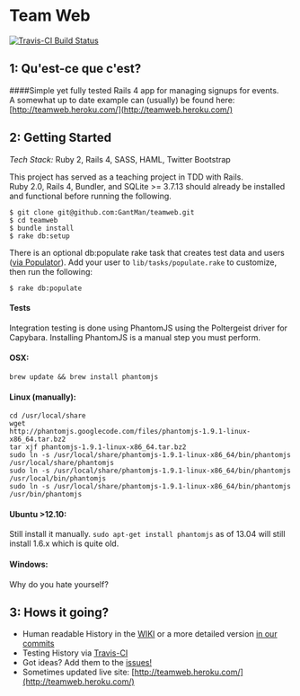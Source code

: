 Team Web
=======
[![Travis-CI Build Status](https://api.travis-ci.org/GantMan/teamweb.png)](https://travis-ci.org/GantMan/teamweb)

## 1: Qu'est-ce que c'est?
####Simple yet fully tested Rails 4 app for managing signups for events.  
A somewhat up to date example can (usually) be found here: [http://teamweb.heroku.com/](http://teamweb.heroku.com/)

## 2: Getting Started
*Tech Stack:* Ruby 2, Rails 4, SASS, HAML, Twitter Bootstrap

This project has served as a teaching project in TDD with Rails.  
Ruby 2.0, Rails 4, Bundler, and SQLite >= 3.7.13 should already be installed and functional before running the following.

```
$ git clone git@github.com:GantMan/teamweb.git
$ cd teamweb
$ bundle install
$ rake db:setup
```
There is an optional db:populate rake task that creates test data and users ([via Populator](https://github.com/ryanb/populator)).
Add your user to `lib/tasks/populate.rake` to customize, then run the following:
```
$ rake db:populate
```

#### Tests
Integration testing is done using PhantomJS using the Poltergeist driver
for Capybara.  Installing PhantomJS is a manual step you must perform.

#### OSX: 

    brew update && brew install phantomjs

#### Linux (manually):

    cd /usr/local/share
    wget
    http://phantomjs.googlecode.com/files/phantomjs-1.9.1-linux-x86_64.tar.bz2
    tar xjf phantomjs-1.9.1-linux-x86_64.tar.bz2
    sudo ln -s /usr/local/share/phantomjs-1.9.1-linux-x86_64/bin/phantomjs /usr/local/share/phantomjs
    sudo ln -s /usr/local/share/phantomjs-1.9.1-linux-x86_64/bin/phantomjs /usr/local/bin/phantomjs
    sudo ln -s /usr/local/share/phantomjs-1.9.1-linux-x86_64/bin/phantomjs /usr/bin/phantomjs

#### Ubuntu >12.10:

Still install it manually. `sudo apt-get install phantomjs` as of 13.04 will still install 1.6.x which is quite old.

#### Windows:

Why do you hate yourself?

## 3: Hows it going?

* Human readable History in the [WIKI](https://github.com/GantMan/teamweb/wiki/History) or a more detailed version [in our commits](https://github.com/GantMan/teamweb/commits/master)
* Testing History via [Travis-CI](https://travis-ci.org/GantMan/teamweb/builds)
* Got ideas?  Add them to the [issues!](https://github.com/GantMan/teamweb/issues?state=open) 
* Sometimes updated live site: [http://teamweb.heroku.com/](http://teamweb.heroku.com/)
